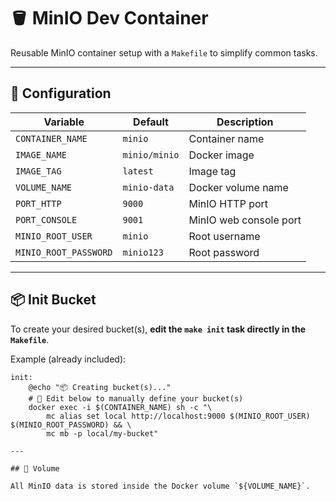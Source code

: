 # 🪣 MinIO Dev Container

Reusable MinIO container setup with a `Makefile` to simplify common tasks.

---

## 🔧 Configuration

| Variable              | Default         | Description                        |
|-----------------------|------------------|------------------------------------|
| `CONTAINER_NAME`      | `minio`          | Container name                     |
| `IMAGE_NAME`          | `minio/minio`    | Docker image                       |
| `IMAGE_TAG`           | `latest`         | Image tag                          |
| `VOLUME_NAME`         | `minio-data`     | Docker volume name                 |
| `PORT_HTTP`           | `9000`           | MinIO HTTP port                    |
| `PORT_CONSOLE`        | `9001`           | MinIO web console port             |
| `MINIO_ROOT_USER`     | `minio`          | Root username                      |
| `MINIO_ROOT_PASSWORD` | `minio123`       | Root password                      |

---

## 📦 Init Bucket

To create your desired bucket(s), **edit the `make init` task directly in the `Makefile`**.

Example (already included):

```make
init:
	@echo "📦 Creating bucket(s)..."
	# 📝 Edit below to manually define your bucket(s)
	docker exec -i $(CONTAINER_NAME) sh -c "\
		mc alias set local http://localhost:9000 $(MINIO_ROOT_USER) $(MINIO_ROOT_PASSWORD) && \
		mc mb -p local/my-bucket"

---

## 📁 Volume

All MinIO data is stored inside the Docker volume `${VOLUME_NAME}`.